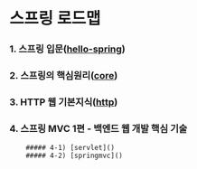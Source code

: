 # 스프링 로드맵
### 1. 스프링 입문([hello-spring](https://github.com/hyungeunShin/Spring_Roadmap/tree/master/hello-spring))

### 2. 스프링의 핵심원리([core](https://github.com/hyungeunShin/Spring_Roadmap/tree/master/core))

### 3. HTTP 웹 기본지식([http](https://github.com/hyungeunShin/Spring_Roadmap/tree/master/http))

### 4. 스프링 MVC 1편 - 백엔드 웹 개발 핵심 기술
        ##### 4-1) [servlet]()
        ##### 4-2) [springmvc]()

